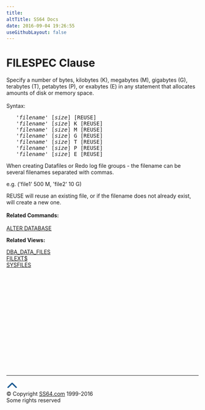 ```yaml
---
title:
altTitle: SS64 Docs
date: 2016-09-04 19:26:55
useGithubLayout: false
---
```

<!-- #BeginLibraryItem "/Library/head_ora.lbi" --><!-- #EndLibraryItem --><h1>FILESPEC Clause</h1> 
<p>Specify a  number of bytes, kilobytes (K), megabytes (M), gigabytes (G), terabytes (T), petabytes (P), or exabytes (E) in any statement that allocates amounts of disk or memory space.<br>
  <br>
  Syntax:</p>
<pre>   '<i>filename</i>' [<i>size</i>] [REUSE]
   '<i>filename</i>' [<i>size</i>] K [REUSE]
   '<i>filename</i>' [<i>size</i>] M [REUSE]
   '<i>filename</i>' [<i>size</i>] G [REUSE]
   '<i>filename</i>' [<i>size</i>] T [REUSE]
   '<i>filename</i>' [<i>size</i>] P [REUSE]
   '<i>filename</i>' [<i>size</i>] E [REUSE]
</pre>
<p>When creating Datafiles or Redo log file groups - the filename can be several filenames separated with commas.</p>
<p>e.g. <span class="code">('file1' 500 M, 'file2' 10 G)</span></p>
<p>REUSE will  reuse an existing file, or  if the filename does not already exist, will create a new one.<br>
  <b><br>
  Related Commands:<br>
  </b><br>
  <a href="database_a.html">ALTER DATABASE</a>  </p>
<p><b>Related Views:</b></p>
<p class="code">  <a href="../orad/DBA_DATA_FILES.html">DBA_DATA_FILES</a> <br>  
  <a href="../orad/FILEXT$.html">FILEXT$</a> <br>  
<a href="../orad/SYSFILES.html">SYSFILES</a></p><!-- #BeginLibraryItem "/Library/foot_ora.lbi" --><p>
<!-- oracle-footer -->
<ins class="adsbygoogle" style="display:inline-block;width:300px;height:250px" data-ad-client="ca-pub-6140977852749469" data-ad-slot="4275490898"></ins>
<script>
(adsbygoogle = window.adsbygoogle || []).push({});
</script></p>
<hr>
<div id="bl" class="footer"><a href="clause_filespec.html#"><img src="../images/top.png" width="30" height="22" alt="Back to the Top"></a></div>
<div id="br" class="footer, tagline">© Copyright <a href="http://ss64.com/">SS64.com</a> 1999-2016<br>
Some rights reserved</div><!-- #EndLibraryItem -->

